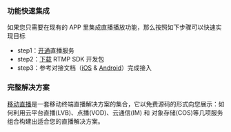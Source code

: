 
### 功能快速集成
如果您只需要在现有的 APP 里集成直播播放功能，那么按照如下步骤可以快速实现目标
- step1：[开通](http://console.tce.fsphere.cn/live)直播服务
- step2：[下载](http://tcecqpoc.fsphere.cn/document/product/454/7873) RTMP SDK 开发包
- step3：参考对接文档（[iOS](http://tcecqpoc.fsphere.cn/document/product/454/7880) & [Android](http://tcecqpoc.fsphere.cn/document/product/454/7886)）完成接入


### 完整解决方案
[移动直播](http://tcecqpoc.fsphere.cn/product/mlvb)是一套移动终端直播解决方案的集合，它以免费源码的形式向您展示：如何利用云平台直播(LVB)、点播(VOD)、云通信(IM) 和 对象存储(COS)等几项服务组合构建出适合您的直播解决方案。
